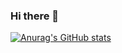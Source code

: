 ### Hi there 👋
[![Anurag's GitHub stats](https://github-readme-stats.vercel.app/api?username=raul4rmas)](https://github.com/anuraghazra/github-readme-stats)
<!--
**raul4rmas/raul4rmas** is a ✨ _special_ ✨ repository because its `README.md` (this file) appears on your GitHub profile.

Here are some ideas to get you started:

- 🔭 I’m currently working on ...
- 🌱 I’m currently learning ...
- 👯 I’m looking to collaborate on ...
- 🤔 I’m looking for help with ...
- 💬 Ask me about ...
- 📫 How to reach me: ...
- 😄 Pronouns: ...
- ⚡ Fun fact: ...
-->
